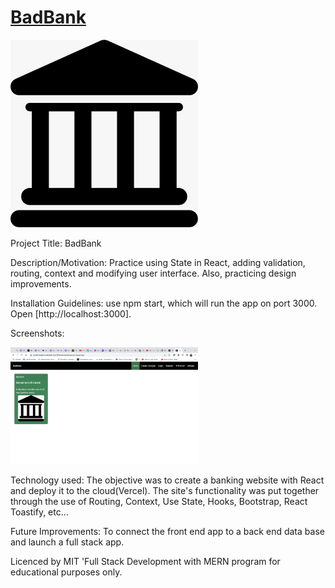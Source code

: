# [BadBank](https://danilocanuto.github.io/BadBank/)
<file src="index.html"/>
<img src= "src/assets/images/bank.jpeg" width='300'/>


Project Title: BadBank

Description/Motivation:  Practice using State in React, adding validation, routing, context and modifying user interface. Also, practicing design improvements. 

Installation Guidelines: use npm start, which will run the app on port 3000.
Open [http://localhost:3000].

Screenshots: 

<img src= "screenshot.png" width='300'/>


Technology used: The objective was to create a banking website with React and deploy it to the cloud(Vercel). The site's functionality was put together through the use of Routing, Context, Use State, Hooks, Bootstrap, React Toastify, etc...  

Future Improvements: To connect the front end app to a back end data base and launch a full stack app.

Licenced by MIT 'Full Stack Development with MERN program for educational purposes only.
